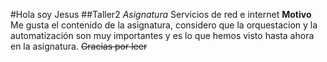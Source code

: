 #Hola soy Jesus
##Taller2
*Asignatura* Servicios de red e internet
**Motivo** Me gusta el contenido de la asignatura,
considero que la orquestacion y la automatización son muy importantes 
y es lo que hemos visto hasta ahora en la asignatura.
~~Gracias por leer~~
